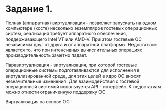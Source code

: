 Задание 1.
======================

Полная (аппаратная) виртуализация - позволяет запускать на одном компьютере (хосте) несколько экземпляров гостевых операционных систем, реализация требует аппаратного обеспечения, поддерживающего Intel VT или AMD-V. При этом гостевые ОС независимы друг от друга и от аппаратной платформы. Недостатком является то, что при интенсивных вычислительных операциях производительность заметно падает.

Паравиртуализация - виртуализация, при которой гостевые операционные системы подготавливаются для исполнения в виртуализированной среде, для этих целей в ядро ОС вносят незначительные изменения. Для взаимодействия с гостевой операционной системой используется API - интерфейс. К недостаткам можно отнести ограниченную поддержку ОС.

Виртуализация на основе ОС - 
